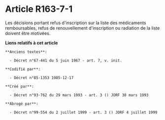 # Article R163-7-1

Les décisions portant refus d'inscription sur la liste des médicaments remboursables, refus de renouvellement d'inscription
ou radiation de la liste doivent être motivées.

**Liens relatifs à cet article**

	**Anciens textes**:

	  - Décret n°67-441 du 5 juin 1967 - art. 7, v. init.

	**Codifié par**:

	  - Décret n°85-1353 1985-12-17

	**Créé par**:

	  - Décret n°93-762 du 29 mars 1993 - art. 3 () JORF 30 mars 1993

	**Abrogé par**:

	  - Décret n°99-554 du 2 juillet 1999 - art. 3 () JORF 4 juillet 1999
